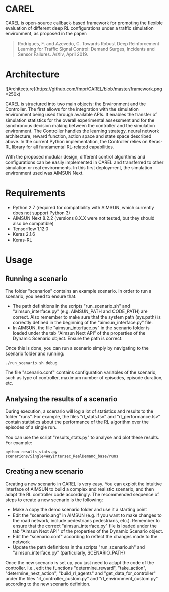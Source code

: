 # CAREL

CAREL is open-source callback-based framework for promoting the flexible evaluation of different deep RL configurations under a traffic simulation environment, as proposed in the paper:

> Rodrigues, F. and Azevedo, C. Towards Robust Deep Reinforcement Learning for Traffic Signal Control: Demand Surges, Incidents and Sensor Failures. ArXiv, April 2019.

# Architecture

![Architecture](https://github.com/fmpr/CAREL/blob/master/framework.png =250x)

CAREL is structured into two main objects: the Environment and the Controller. The first allows for the integration with the simulation environment being used through available APIs. It enables the transfer of simulation statistics for the overall experimental assessment and for the synchronous decision making between the controller and the simulation environment. The Controller handles the learning strategy, neural network architecture, reward function, action space and state space described above. In the current Python implementation, the Controller relies on Keras-RL library for all fundamental RL-related capabilities.

With the proposed modular design, different control algorithms and configurations can be easily implemented in CAREL and transferred to other simulation or real environments. In this first deployment, the simulation environment used was AIMSUN Next.

# Requirements

- Python 2.7 (required for compatibility with AIMSUN, which currently does not support Python 3)
- AIMSUN Next 8.2.2 (versions 8.X.X were not tested, but they should also be compatible)
- Tensorflow 1.12.0
- Keras 2.1.6
- Keras-RL

# Usage

## Running a scenario

The folder "scenarios" contains an example scenario. In order to run a scenario, you need to ensure that:
- The path definitions in the scripts "run_scenario.sh" and "aimsun_interface.py" (e.g. AIMSUN_PATH and CODE_PATH) are correct. Also remember to make sure that the system path (sys.path) is correctly defined in the beginning of the "aimsun_interface.py" file.
- In AIMSUN, the file "aimsun_interface.py" in the scenario folder is loaded under the tab "Aimsun Next API" of the properties of the Dynamic Scenario object. Ensure the path is correct. 

Once this is done, you can run a scenario simply by navigating to the scenario folder and running:

```shell
./run_scenario.sh debug
```

The file "scenario.conf" contains configuration variables of the scenario, such as type of controller, maximum number of episodes, episode duration, etc. 

## Analysing the results of a scenario

During execution, a scenario will log a lot of statistics and results to the folder "runs". For example, the files "rl_stats.tsv" and "rl_performance.tsv" contain statistics about the performance of the RL algorithm over the episodes of a single run. 

You can use the script "results_stats.py" to analyse and plot these results. For example:
```shell
python results_stats.py scenarions/Single4WayIntersec_RealDemand_base/runs
```

## Creating a new scenario

Creating a new scenario in CAREL is very easy. You can exploit the intuitive interface of AIMSUN to build a complex and realistic scenario, and then adapt the RL controller code accordingly. The recommended sequence of steps to create a new scenario is the following:

- Make a copy the demo scenario folder and use it a starting point
- Edit the "scenario.ang" in AIMSUN (e.g. if you want to make changes to the road network, include pedestrians pedestrians, etc.). Remember to ensure that the correct "aimsun_interface.py" file is loaded under the tab "Aimsun Next API" of the properties of the Dynamic Scenario object.
- Edit the "scenario.conf" according to reflect the changes made to the network
- Update the path definitions in the scripts "run_scenario.sh" and "aimsun_interface.py" (particularly, SCENARIO_PATH)

Once the new scenario is set up, you just need to adapt the code of the controller. I.e., edit the functions "determine_reward", "take_action", "determine_next_action", "build_rl_agents" and "get_data_for_controller" under the files "rl_controller_custom.py" and "rl_environment_custom.py" according to the new scenario definition.



